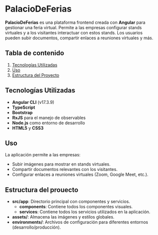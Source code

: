 # PalacioDeFerias

**PalacioDeFerias** es una plataforma frontend creada con **Angular** para gestionar una feria virtual. Permite a las empresas configurar stands virtuales y a los visitantes interactuar con estos stands. Los usuarios pueden subir documentos, compartir enlaces a reuniones virtuales y más.

## Tabla de contenido

1. [Tecnologías Utilizadas](#tecnologías-utilizadas)
2. [Uso](#uso)
3. [Estructura del Proyecto](#estructura-del-proyecto)


## Tecnologías Utilizadas

- **Angular CLI** (v17.3.9)
- **TypeScript**
- **Bootstrap**
- **RxJS** para el manejo de observables
- **Node.js** como entorno de desarrollo
- **HTML5** y **CSS3**

## Uso

La aplicación permite a las empresas:

- Subir imágenes para mostrar en stands virtuales.
- Compartir documentos relevantes con los visitantes.
- Configurar enlaces a reuniones virtuales (Zoom, Google Meet, etc.).

## Estructura del prouecto

- **src/app**: Directorio principal con componentes y servicios.
   - **components**: Contiene todos los componentes visuales.
   - **services**: Contiene todos los servicios utilizados en la aplicación.
- **assets/**: Almacena las imágenes y estilos globales.
- **environments/**: Archivos de configuración para diferentes entornos (desarrollo/producción).
